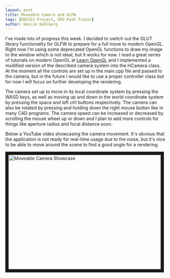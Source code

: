 ```yaml
---
layout: post
title: Moveable Camera and GLFW
tags: [DH2323 Project, GPU Path Tracer]
author: Henrik Dahlberg
---
```


I've made lots of progress this week. I decided to switch out the GLUT library functionality for GLFW to prepare for a full move to modern OpenGL. Right now I'm using some deprecated OpenGL functions to draw my image to the window which is not ideal, but it works for now. I read a great series of tutorials on modern OpenGL at [Learn OpenGL](http://www.learnopengl.com/) and I implemented a modified version of the described camera system into the HCamera class. At the moment all the controls are set up in the main.cpp file and passed to the camera, but in the future I would like to use a proper controller class but for now I will focus on further developing the rendering.

The camera set up to move in its local coordinate system by pressing the WASD keys, as well as moving up and down in the world coordinate system by pressing the space and left ctrl buttons respectively. The camera can also be rotated by pressing and holding down the right mouse button like in many CAD programs. The camera speed can be increased or decreased by scrolling the mouse wheel up or down and I plan to add more controls for things like aperture radius and focal distance soon.

Below a YouTube video showcasing the camera movement. It's obvious that the application is not ready for real-time usage due to the noise, but it's nice to be able to move around the scene to find a good angle for a rendering.

<a href="http://www.youtube.com/watch?feature=player_embedded&v=_TkD4HVctVA
" target="_blank"><img src="http://img.youtube.com/vi/_TkD4HVctVA/0.jpg" 
alt="Moveable Camera Showcase" width="480" height="360" border="10" /></a>